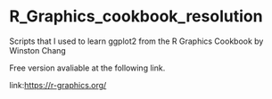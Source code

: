 # R_Graphics_cookbook_resolution
Scripts that I used to learn ggplot2 from the R Graphics Cookbook by Winston Chang

Free version avaliable at the following link.

link:https://r-graphics.org/
